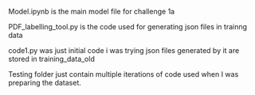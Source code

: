 Model.ipynb is the main model file for challenge 1a

PDF_labelling_tool.py is the code used for generating json files in trainng data

code1.py was just initial code i was trying json files generated by it are stored in training_data_old

Testing folder just contain multiple iterations of code used when I was preparing the dataset.
